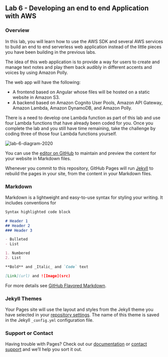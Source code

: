 ## Lab 6 - Developing an end to end Application with AWS

### Overview

In this lab, you will learn how to use the AWS SDK and several AWS services to build an end to end serverless web application instead of the little pieces you have been building in the previous labs.

The idea of this web application is to provide a way for users to create and manage text notes and play them back audibly in different accents and voices by using Amazon Polly.

The web app will have the following:

- A frontend based on Angular whose files will be hosted on a static website in Amazon S3.
- A backend based on Amazon Cognito User Pools, Amazon API Gateway, Amazon Lambda, Amazon DynamoDB, and Amazon Polly.

There is a need to develop one Lambda function as part of this lab and use four Lambda functions that have already been coded for you. Once you complete the lab and you still have time remaining, take the challenge by coding three of those four Lambda functions yourself.

![lab-6-diagram-2020](https://user-images.githubusercontent.com/22528198/131243198-276c7a4f-612e-401e-9a0b-49579364a2cd.png)


You can use the [editor on GitHub](https://github.com/keerthik26/AmazonPollyNotes/edit/gh-pages/index.md) to maintain and preview the content for your website in Markdown files.

Whenever you commit to this repository, GitHub Pages will run [Jekyll](https://jekyllrb.com/) to rebuild the pages in your site, from the content in your Markdown files.

### Markdown

Markdown is a lightweight and easy-to-use syntax for styling your writing. It includes conventions for

```markdown
Syntax highlighted code block

# Header 1
## Header 2
### Header 3

- Bulleted
- List

1. Numbered
2. List

**Bold** and _Italic_ and `Code` text

[Link](url) and ![Image](src)
```

For more details see [GitHub Flavored Markdown](https://guides.github.com/features/mastering-markdown/).

### Jekyll Themes

Your Pages site will use the layout and styles from the Jekyll theme you have selected in your [repository settings](https://github.com/keerthik26/AmazonPollyNotes/settings/pages). The name of this theme is saved in the Jekyll `_config.yml` configuration file.

### Support or Contact

Having trouble with Pages? Check out our [documentation](https://docs.github.com/categories/github-pages-basics/) or [contact support](https://support.github.com/contact) and we’ll help you sort it out.
